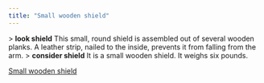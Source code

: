 ```yaml
---
title: "Small wooden shield"
---
```


\> **look shield**
This small, round shield is assembled out of several wooden planks. A
leather strip, nailed to the inside, prevents it from falling from the
arm.
\> **consider shield**
It is a small wooden shield.
It weighs six pounds.

[Small wooden shield](Category:_Shields "wikilink")